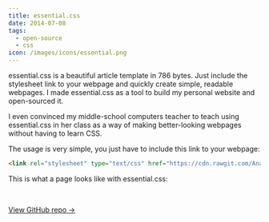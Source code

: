 ```yaml
---
title: essential.css
date: 2014-07-08
tags:
  - open-source
  - css
icon: /images/icons/essential.png
---
```


essential.css is a beautiful article template in 786 bytes. Just include the stylesheet link to your webpage and quickly create simple, readable webpages. I made essential.css as a tool to build my personal website and open-sourced it.

<!--more-->

I even convinced my middle-school computers teacher to teach using essential.css in her class as a way of making better-looking webpages without having to learn CSS.

The usage is very simple, you just have to include this link to your webpage:

```html
<link rel="stylesheet" type="text/css" href="https://cdn.rawgit.com/AnandChowdhary/essential.css/master/essential.css">
```

This is what a page looks like with essential.css:

<div class="two-images">
  <img alt="" src="/images/open-source/essential1.png">
  <img alt="" src="/images/open-source/essential2.png">
</div>

[View GitHub repo &rarr;](https://github.com/AnandChowdhary/essential.css)